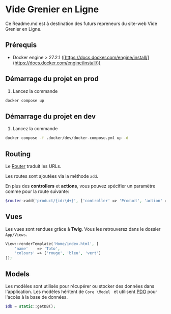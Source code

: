 # Vide Grenier en Ligne

Ce Readme.md est à destination des futurs repreneurs du site-web Vide Grenier en Ligne.

## Prérequis

- Docker engine > 27.2.1 ([https://docs.docker.com/engine/install/](https://docs.docker.com/engine/install/))

## Démarrage du projet en prod

1. Lancez la commande

```bash
docker compose up
```

## Démarrage du projet en dev

1. Lancez la commande

```bash
docker compose -f .docker/dev/docker-compose.yml up -d
```

## Routing

Le [Router](Core/Router.php) traduit les URLs.

Les routes sont ajoutées via la méthode `add`.

En plus des **controllers** et **actions**, vous pouvez spécifier un paramètre comme pour la route suivante:

```php
$router->add('product/{id:\d+}', ['controller' => 'Product', 'action' => 'show']);
```

## Vues

Les vues sont rendues grâce à **Twig**.
Vous les retrouverez dans le dossier `App/Views`.

```php
View::renderTemplate('Home/index.html', [
    'name'    => 'Toto',
    'colours' => ['rouge', 'bleu', 'vert']
]);
```

## Models

Les modèles sont utilisés pour récupérer ou stocker des données dans l'application. Les modèles héritent de `Core
\Model
` et utilisent [PDO](http://php.net/manual/en/book.pdo.php) pour l'accès à la base de données.

```php
$db = static::getDB();
```
